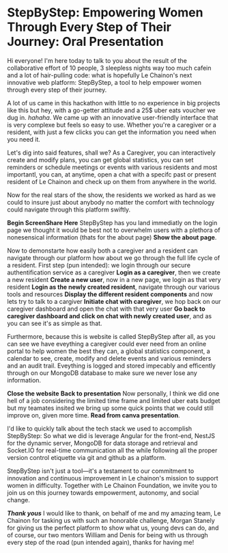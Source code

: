 # StepByStep: Empowering Women Through Every Step of Their Journey: Oral Presentation

Hi everyone! I'm here today to talk to you about the result of the collaborative effort of 10 people, 3 sleepless nights way too much cafein and a lot of hair-pulling code: what is hopefully Le Chainon's next innovative web platform: StepByStep, a tool to help empower women through every step of their journey.

A lot of us came in this hackathon with little to no experience in big projects like this but hey, with a go-getter attitude and a 25$ uber eats voucher we dug in. *hahaha*. We came up with an innovative user-friendly interface that is very complexe but feels so easy to use. Whether you're a caregiver or a resident, with just a few clicks you can get the information you need when you need it.

Let's dig into said features, shall we? As a Caregiver, you can interactively create and modify plans, you can get global statistics, you can set reminders or schedule meetings or events with various residents and most importantl, you can, at anytime, open a chat with a specifc past or present resident of Le Chainon and check up on them from anywhere in the world.

Now for the real stars of the show, the residents we worked as hard as we could to insure just about anybody no matter the comfort with technology could navigate through this platform swiftly.

**Begin ScreenShare Here** StepByStep has you land immediatly on the login page we thought it would be best not to overwhelm users with a plethora of nonesensical information (thats for the about page) **Show the about page**.

Now to demonstarte how easily both a caregiver and a resident can navigate through our platform how about we go through the full life cycle of a resident. First step (pun intended): we login through our secure authentification service as a caregiver **Login as a caregiver**, then we create a new resident **Create a new user**, now in a new page, we login as that very resident **Login as the newly created resident**, navigate through our various tools and resources **Display the different resident components** and now lets try to talk to a cargiver **Initiate chat with caregiver**, we hop back on our caregiver dashboard and open the chat with that very user **Go back to caregiver dashboard and click on chat with newly created user**, and as you can see it's as simple as that.

Furthermore, because this is website is called StepByStep after all, as you can see we have eveything a caregiver could ever need from an online portal to help women the best they can, a global statistics component, a calendar to see, create, modify and delete events and various reminders and an audit trail. Eveything is logged and stored impecably and efficently through on our MongoDB database to make sure we never lose any information.

**Close the website** **Back to presentation** Now personally, I think we did one hell of a job considering the limited time frame and limited uber eats budget but my teamates insited we bring up some quick points that we could still improve on, given more time. **Read from canva presentation**.

I'd like to quickly talk about the tech stack we used to accomplish StepByStep: So what we did is leverage Angular for the front-end, NestJS for the dynamic server, MongoDB for data storage and retrieval and Socket.IO for real-time communication all the while following all the proper version control etiquette via git and github as a platform. 

StepByStep isn't just a tool—it's a testament to our commitment to innovation and continuous improvement in Le chainon's mission to support women in difficulty. Together with Le Chainon Foundation, we invite you to join us on this journey towards empowerment, autonomy, and social change.

***Thank yous*** I would like to thank, on behalf of me and my amazing team, Le Chainon for tasking us with such an honorable challenge, Morgan Stanely for giving us the perfect platform to show what us, young devs can do, and of course, our two mentors William and Denis for being with us through every step of the road (pun intended again), thanks for having me!

